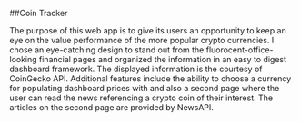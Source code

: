 ##Coin Tracker

The purpose of this web app is to give its users an opportunity to keep an eye on the value performance of
the more popular crypto currencies. I chose an eye-catching design to stand out from the fluorocent-office-looking financial 
pages and organized the information in an easy to digest dashboard framework. The displayed information is the courtesy of 
CoinGecko API. Additional features include the ability to choose a currency for populating dashboard prices with and also a second page where
the user can read the news referencing a crypto coin of their interest. The articles on the second page are provided by NewsAPI.






